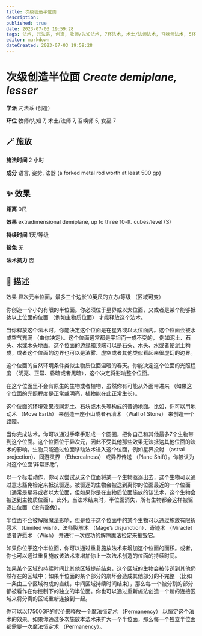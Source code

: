 ```yaml
---
title: 次级创造半位面
description: 
published: true
date: 2023-07-03 19:59:28
tags: 法术, 咒法系, 创造, 牧师/先知法术, 7环法术, 术士/法师法术, 召唤师法术, 5环法术, 女巫法术
editor: markdown
dateCreated: 2023-07-03 19:59:28
---
```


# **次级创造半位面** *Create demiplane, lesser*

**学派** 咒法系 (创造) 

**环位** 牧师/先知 7, 术士/法师 7, 召唤师 5, 女巫 7

## 🪄 施放

**施法时间** 2 小时

**成分** 语言, 姿势, 法器 (a forked metal rod worth at least 500 gp)

## ✨ 效果  

**距离** 0尺 

**效果** extradimensional demiplane, up to three 10-ft. cubes/level (S) 

**持续时间** 1天/等级 

**豁免** 无

**法术抗力** 否

## 📖 描述

效果          异次元半位面，最多三个边长10英尺的立方/等级 （区域可变）

你创造一个小的有限的半位面。你必须位于星界或以太位面，又或者是某个能够抵达以上位面的位面 （例如主物质位面） 才能释放这个法术。

当你释放这个法术时，你能决定这个位面是在星界或以太位面内。这个位面会被水或空气充满 （由你决定）。这个位面通常都是平坦而一成不变的， 例如泥土、石头、水或木头地面。这个位面的边缘和顶端可以是石头、木头、水或者硬泥土构成，或者这个位面的边界也可以是浓雾、虚空或者其他类似看起来很虚幻的边界。

这个位面的自然环境条件类似主物质位面温暖的春天。你能决定这个位面的光照程度 （明亮、正常、昏暗或者黑暗），这个决定将影响整个位面。

在这个位面里不会有原生的生物或者植物，虽然你有可能从外面带进来 （如果这个位面的光照程度是正常或明亮，植物能在此正常生长）。

这个位面的环境效果视同泥土、石块或木头等构成的普通地面。比如，你可以用地动术 （Move Earth） 来创造一座小山或者石墙术 （Wall of Stone） 来创造一个路障。

当你完成法术，你可以通过手牵手形成一个圆圈，把你自己和其他最多7个生物带到这个位面。这个位面位于异次元，因此不受其他那些效果无法抵达其他位面的法术的影响。生物只能通过位面移动法术进入这个位面，例如星界投射 （astral projection）、同游灵界 （Etherealness） 或异界传送 （Plane Shift）。你被认为对这个位面‘非常熟悉’。

以一个标准动作，你可以尝试从这个位面将某一个生物驱逐出去，这个生物可以通过意志豁免检定来抵抗驱逐。被驱逐的生物会被送到离你的位面最近的一个位面 （通常是星界或者以太位面，但如果你是在主物质位面施放的该法术，这个生物会被送到主物质位面）。此外，当法术结束时，半位面消失，所有生物都会这样被驱逐出位面 （没有豁免）。

半位面不会被解除魔法影响，但是位于这个位面中的某个生物可以通过施放有限祈愿术 （Limited wish），法师裂解术 （Mage’s disjunction），奇迹术 （Miracle） 或者许愿术 （Wish） 并进行一次成功的解除魔法检定来摧毁它。

如果你位于这个半位面，你可以通过重复施放法术来增加这个位面的面积。或者，你也可以通过重复施放该法术来增加你上一次法术创造的位面的持续时间。

如果某个区域的持续时间比其他区域提前结束，这个区域的生物会被传送到其他仍然存在的区域中；如果半位面的某个部分的崩坏会造成其他部分的不完整 （比如一条由三个区域构成的直线，中间区域持续时间结束），那么每一个被分割的部分都被看作在你控制下的独立的半位面。你也可以通过重新施法创造一个新的连接区域来将分离的区域重新连接到一起。

你可以以17500GP的代价来释放一个魔法恒定术 （Permanency） 以恒定这个法术的效果。如果你通过多次施放本法术来扩大一个半位面，那么每一个独立半位面都需要一次魔法恒定术 （Permanency）。
    